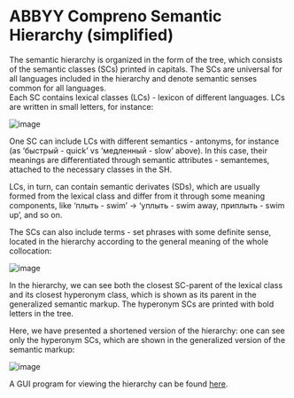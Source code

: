 # ABBYY Compreno Semantic Hierarchy (simplified)


The semantic hierarchy is organized in the form of the tree, which consists of the semantic classes (SCs) printed in capitals. The SCs are universal for all languages included in the hierarchy and denote semantic senses common for all languages.  
Each SC contains lexical classes (LCs) - lexicon of different languages. LCs are written in small letters, for instance:

![image](https://user-images.githubusercontent.com/125276344/218484497-c746f6d8-2662-48f3-9b48-e1ae5de63780.png)

One SC can include LCs with different semantics - antonyms, for instance (as ‘быстрый - quick’ vs ‘медленный - slow’ above). In this case, their meanings are differentiated through semantic attributes - semantemes, attached to the necessary classes in the SH.

LCs, in turn, can contain semantic derivates (SDs), which are usually formed from the lexical class and differ from it through some meaning components, like ‘плыть - swim’ -> ‘уплыть - swim away, приплыть - swim up’, and so on. 

The SCs can also include terms - set phrases with some definite sense, located in the hierarchy according to the general meaning of the whole collocation:

![image](https://user-images.githubusercontent.com/125276344/218484770-e102cf13-0a0c-432e-8930-582bada341eb.png)

In the hierarchy, we can see both the closest SC-parent of the lexical class and its closest hyperonym class, which is shown as its parent in the generalized semantic markup. The hyperonym SCs are printed with bold letters in the tree.

Here, we have presented a shortened version of the hierarchy: one can see only the hyperonym SCs, which are shown in the generalized version of the semantic markup:

![image](https://user-images.githubusercontent.com/125276344/218485141-e890da6a-1890-4d98-8531-b41eb754fef0.png)

A GUI program for viewing the hierarchy can be found [here](https://drive.google.com/file/d/13StDOV0t6MR7R9lAMBCUhrGT9d8yj9Ga/view?usp=sharing).
